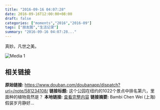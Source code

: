 ```yaml
---
title: "2016-09-16 04:07:28"
date: 2016-09-16T12:00:00+08:00
draft: false
categories: ["moments","2016","2016-09"]
tags: ["朋友圈","生活记录"]
summary: "2016-09-16 04:07:28..."
---
```


真妙。凡世之美。

![Media 1](/Moments/photos/2016-09-16/201609160407280.jpg)

## 相关链接

**原始链接:** https://www.douban.com/doubanapp/dispatch?uri=/note/581234108/
**链接标题:** 这个公园在纽约的1022个景点中排名第六，里面种的植物竟然是？
**本地链接:** [查看完整内容](/link_content/2016/09/2016-09-16-2/link_content/)
**链接摘要:** Bambi Chen Wei
        (上海)
    假装岁月静好...


